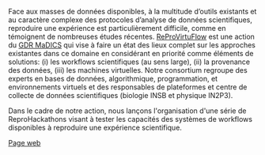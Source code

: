 Face aux masses de données disponibles, à la multitude d’outils existants et au caractère complexe des protocoles d’analyse de données scientifiques, reproduire une expérience est particulièrement difficile, comme en témoignent de nombreuses études récentes. [ReProVirtuFlow](https://www.madics.fr/actions/actions-en-cours/reprovirtuflow) est une action du [GDR MaDICS](https://www.madics.fr) qui vise à faire un état des lieux complet sur les approches existantes dans ce domaine en considérant en priorité comme éléments de solutions: (i) les workflows scientifiques (au sens large), (ii) la provenance des données, (iii) les machines virtuelles. Notre consortium regroupe des experts en bases de données, algorithmique, programmation, et environnements virtuels et des responsables de plateformes et centre de collecte de données scientifiques (biologie INSB et physique IN2P3).

Dans le cadre de notre action, nous lançons l'organisation d'une série de ReproHackathons visant à tester les capacités des systèmes de workflows disponibles à reproduire une expérience scientifique.

[Page web](https://ifb-elixirfr.github.io/ReproHackathon/)
